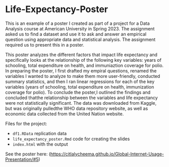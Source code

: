 # Life-Expectancy-Poster

This is an example of a poster I created as part of a project for a Data Analysis course at American University in Spring 2023. The assignment asked us to find a dataset and use it to ask and answer an empirical question using appropriate data and statistical analysis. The assignment required us to present this in a poster.

This poster analyzes the different factors that impact life expectancy and specifically looks at the relationship of the following key variables: years of schooling, total expenditure on health, and immuniaztion coverage for polio. In preparing the poster, I first drafted my empiral questions, renamed the variables I wanted to analyze to make them more user-friendly, conducted summary statistics, and then I ran linear regressions for each of the key variables (years of schooling, total expenditure on health, immunization coverage for polio). To conclude the poster,I outlined the findings and concluded thatthe relationship between the variables and life expectancy were not statistically significant. The data was downloaded from Kaggle, but was originally pulledthe WHO data repository website, as well as economic data collected from the United Nation website.

Files for the project:

- `df1.RData` replication data
- `life_expectancy_poster.Rmd` code for creating the slides
- `index.html` with the output

See the poster here: (https://citlalycheema.github.io/Global-Internet-Usage-Presentation/#5)
